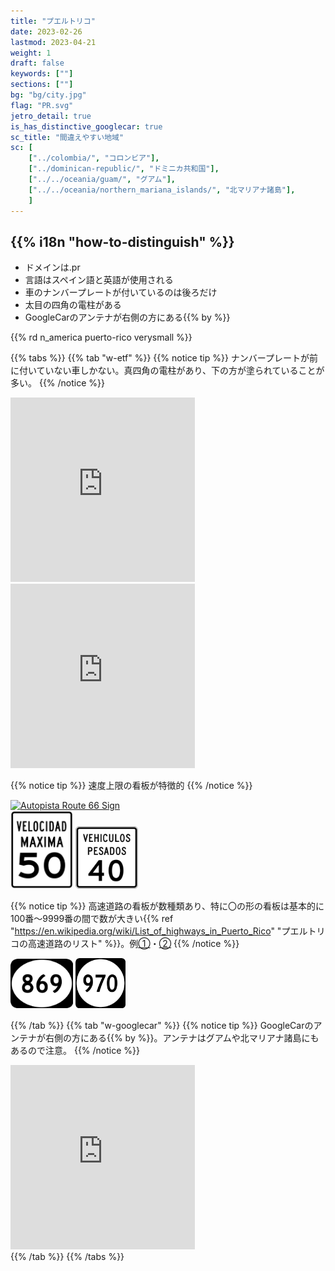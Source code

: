 ```yaml
---
title: "プエルトリコ"
date: 2023-02-26
lastmod: 2023-04-21
weight: 1
draft: false
keywords: [""]
sections: [""]
bg: "bg/city.jpg"
flag: "PR.svg"
jetro_detail: true
is_has_distinctive_googlecar: true
sc_title: "間違えやすい地域"
sc: [
    ["../colombia/", "コロンビア"],
    ["../dominican-republic/", "ドミニカ共和国"],
    ["../../oceania/guam/", "グアム"],
    ["../../oceania/northern_mariana_islands/", "北マリアナ諸島"],
    ]
---
```


<div class="main-desciption country-description">
    <h2 class="section-title">{{% i18n "how-to-distinguish" %}}</h2>
    <ul class="rule-list">
        <li>ドメインは<span class="quiz">.pr</span></li>
        <li>言語はスペイン語と英語が使用される</li>
        <li>車のナンバープレートが付いているのは<span class="quiz">後ろだけ</span></li>
        <li>太目の<span class="quiz">四角</span>の電柱がある</li>
        <li>GoogleCarのアンテナが<span class="quiz">右側の方にある</span>{{% by %}}</li>
    </ul>
    {{% rd n_america puerto-rico verysmall %}}
</div>


{{% tabs  %}}
{{% tab "w-etf" %}}
{{% notice tip %}}
ナンバープレートが<span class="quiz">前に付いていない</span>車しかない。真四角の電柱があり、下の方が塗られていることが多い。
{{% /notice %}}
<div class="googlemap-if">
<iframe src="https://www.google.com/maps/embed?pb=!4v1682604395224!6m8!1m7!1s2QsI0KQIKuryNjGXyYLBkw!2m2!1d18.39907123684727!2d-66.17205629042448!3f99.33099251746948!4f-7.640715348930669!5f2.7519584306584073" width="295" height="295" style="border:0;" allowfullscreen="" loading="lazy" referrerpolicy="no-referrer-when-downgrade"></iframe>
<iframe src="https://www.google.com/maps/embed?pb=!4v1682604874168!6m8!1m7!1sUi9fYRhdlcygaDI9HeKNwA!2m2!1d18.43121452444391!2d-66.11418401827083!3f166.8293199033518!4f-5.339070193205615!5f3.0300597589774174" width="295" height="295" style="border:0;" allowfullscreen="" loading="lazy" referrerpolicy="no-referrer-when-downgrade"></iframe>
</div>

{{% notice tip %}}
速度上限の看板が特徴的
{{% /notice %}}

<div class="googlemap-if">
<a data-flickr-embed="true" href="https://www.flickr.com/photos/auvet/34731690652/" title="Autopista Route 66 Sign"><img src="https://live.staticflickr.com/4202/34731690652_ec2911e679_z.jpg" width="640" height="480" alt="Autopista Route 66 Sign"/></a><script async src="//embedr.flickr.com/assets/client-code.js" charset="utf-8"></script>
</div>

<div class="googlemap-if unclickable">
<img src="./r/MUTCD_R2-1_PR.svg" width="100px">
<img src="./r/MUTCD-PR_R2-2a.svg" width="100px">
</div>

{{% notice tip %}}
高速道路の看板が数種類あり、特に〇の形の看板は基本的に100番～9999番の間で数が大きい{{% ref "https://en.wikipedia.org/wiki/List_of_highways_in_Puerto_Rico" "プエルトリコの高速道路のリスト" %}}。例<a href="https://goo.gl/maps/FBNxfJep3sqSPaza8">①</a>・<a href="https://goo.gl/maps/E5GJDqvzPaXCzHy59">②</a>
{{% /notice %}}


<div class="googlemap-if unclickable">
<img src="./r/869.png" width="100px">
<img src="./r/970.png" width="80px">
</div>

{{% /tab %}}
{{% tab "w-googlecar" %}}
{{% notice tip %}}
GoogleCarのアンテナが<span class="quiz">右側の方にある</span>{{% by %}}。アンテナはグアムや北マリアナ諸島にもあるので注意。
{{% /notice %}}
<div class="googlemap-if"><iframe src="https://www.google.com/maps/embed?pb=!4v1681073805681!6m8!1m7!1sSXC3NjR1gmB4s-EnHU-z3w!2m2!1d18.29687656679984!2d-66.04911133718261!3f79.01839543384352!4f-24.831690071108028!5f2.912250869756515" width="295" height="295" style="border:0;" allowfullscreen="" loading="lazy" referrerpolicy="no-referrer-when-downgrade"></iframe>
</div>
{{% /tab %}}
{{% /tabs %}}

